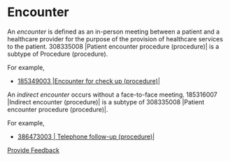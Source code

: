 # Encounter

An  _encounter_ is defined as an in-person meeting between a patient and a healthcare provider for the purpose of the provision of healthcare services to the patient. 308335008 |Patient encounter procedure (procedure)| is a subtype of Procedure (procedure).

For example,

* [185349003 |Encounter for check up (procedure)|](http://snomed.info/id/185349003)

An  _indirect encounter_ occurs without a face-to-face meeting. 185316007 |Indirect encounter (procedure)| is a subtype of 308335008 |Patient encounter procedure (procedure)|.

For example,

* [ 386473003 | Telephone follow-up (procedure)|](http://snomed.info/id/386473003 "386473003 | Telephone follow-up \(procedure\) |")







<a href="https://docs.google.com/forms/d/e/1FAIpQLScTmbZIf0UEQwYDkY27EEWBkaiYkHSbR0_9DmFrMLXoQLyL7Q/viewform?usp=pp_url&entry.1767247133=SCT+Editorial+Guide&entry.670899847=Encounter" class="button primary">Provide Feedback</a>
